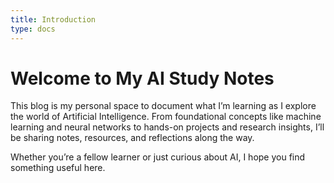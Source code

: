 ```yaml
---
title: Introduction
type: docs
---
```


# Welcome to My AI Study Notes

This blog is my personal space to document what I’m learning as I explore the world of Artificial Intelligence. From foundational concepts like machine learning and neural networks to hands-on projects and research insights, I’ll be sharing notes, resources, and reflections along the way.

Whether you’re a fellow learner or just curious about AI, I hope you find something useful here.
